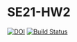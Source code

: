 # SE21-HW2
[![DOI](https://zenodo.org/badge/289585062.svg)](https://zenodo.org/badge/latestdoi/289585062)
[![Build Status](https://travis-ci.org/jayeshjakkani/seng20_21_HW2.svg?branch=master)](https://travis-ci.org/jayeshjakkani/seng20_21_HW2)
